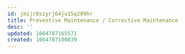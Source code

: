 ```yaml
---
id: jmijr8szyrj64ju15q209hr
title: Preventive Maintenance / Corrective Maintenance
desc: ''
updated: 1664787165571
created: 1664787100039
---
```

